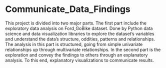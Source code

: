 # Communicate_Data_Findings
 This project is divided into two major parts. The first part include the exploratory data analysis on Ford_GoBike dataset. Done by Python data science and data visualization libraries to explore the dataset’s variables and understand the data’s structure, oddities, patterns and relationships. The analysis in this part is structured, going from simple univariate relationships up through multivariate relationships. In the second part is the exploration and convey the findings to others through an explanatory analysis. To this end, explanatory visualizations to communicate results.
